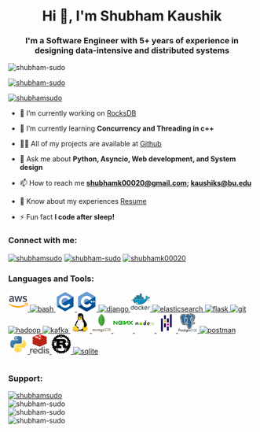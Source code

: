 <h1 align="center">Hi 👋, I'm Shubham Kaushik</h1>
<h3 align="center">I'm a Software Engineer with 5+ years of experience in designing data-intensive and distributed systems</h3>

<p align="left"> <img src="https://komarev.com/ghpvc/?username=shubham-sudo&label=Profile%20views&color=0e75b6&style=flat" alt="shubham-sudo" /> </p>

<p align="left"> <a href="https://github.com/ryo-ma/github-profile-trophy"><img src="https://github-profile-trophy.vercel.app/?username=shubham-sudo" alt="shubham-sudo" /></a> </p>

<p align="left"> <a href="https://twitter.com/shubhamsudo" target="blank"><img src="https://img.shields.io/twitter/follow/shubhamsudo?logo=twitter&style=for-the-badge" alt="shubhamsudo" /></a> </p>

- 🔭 I’m currently working on [RocksDB](https://github.com/Data-Brandeis/LSMQueryDrivenCompaction)

- 🌱 I’m currently learning **Concurrency and Threading in c++**

- 👨‍💻 All of my projects are available at [Github](https://github.com/shubham-sudo)

- 💬 Ask me about **Python, Asyncio, Web development, and System design**

- 📫 How to reach me **shubhamk00020@gmail.com; kaushiks@bu.edu**

- 📄 Know about my experiences [Resume](https://shubhamkaushik.com/assets/pdfs/Shubham's%20Resume.pdf)

- ⚡ Fun fact **I code after sleep!**

<h3 align="left">Connect with me:</h3>
<p align="left">
<a href="https://twitter.com/shubhamsudo" target="blank"><img align="center" src="https://raw.githubusercontent.com/rahuldkjain/github-profile-readme-generator/master/src/images/icons/Social/twitter.svg" alt="shubhamsudo" height="30" width="40" /></a>
<a href="https://linkedin.com/in/shubham-sudo" target="blank"><img align="center" src="https://raw.githubusercontent.com/rahuldkjain/github-profile-readme-generator/master/src/images/icons/Social/linked-in-alt.svg" alt="shubham-sudo" height="30" width="40" /></a>
<a href="https://www.leetcode.com/shubhamk00020" target="blank"><img align="center" src="https://raw.githubusercontent.com/rahuldkjain/github-profile-readme-generator/master/src/images/icons/Social/leet-code.svg" alt="shubhamk00020" height="30" width="40" /></a>
</p>

<h3 align="left">Languages and Tools:</h3>
<p align="left"> <a href="https://aws.amazon.com" target="_blank" rel="noreferrer"> <img src="https://raw.githubusercontent.com/devicons/devicon/master/icons/amazonwebservices/amazonwebservices-original-wordmark.svg" alt="aws" width="40" height="40"/> </a> <a href="https://www.gnu.org/software/bash/" target="_blank" rel="noreferrer"> <img src="https://www.vectorlogo.zone/logos/gnu_bash/gnu_bash-icon.svg" alt="bash" width="40" height="40"/> </a> <a href="https://www.cprogramming.com/" target="_blank" rel="noreferrer"> <img src="https://raw.githubusercontent.com/devicons/devicon/master/icons/c/c-original.svg" alt="c" width="40" height="40"/> </a> <a href="https://www.w3schools.com/cpp/" target="_blank" rel="noreferrer"> <img src="https://raw.githubusercontent.com/devicons/devicon/master/icons/cplusplus/cplusplus-original.svg" alt="cplusplus" width="40" height="40"/> </a> <a href="https://www.djangoproject.com/" target="_blank" rel="noreferrer"> <img src="https://cdn.worldvectorlogo.com/logos/django.svg" alt="django" width="40" height="40"/> </a> <a href="https://www.docker.com/" target="_blank" rel="noreferrer"> <img src="https://raw.githubusercontent.com/devicons/devicon/master/icons/docker/docker-original-wordmark.svg" alt="docker" width="40" height="40"/> </a> <a href="https://www.elastic.co" target="_blank" rel="noreferrer"> <img src="https://www.vectorlogo.zone/logos/elastic/elastic-icon.svg" alt="elasticsearch" width="40" height="40"/> </a> <a href="https://flask.palletsprojects.com/" target="_blank" rel="noreferrer"> <img src="https://www.vectorlogo.zone/logos/pocoo_flask/pocoo_flask-icon.svg" alt="flask" width="40" height="40"/> </a> <a href="https://git-scm.com/" target="_blank" rel="noreferrer"> <img src="https://www.vectorlogo.zone/logos/git-scm/git-scm-icon.svg" alt="git" width="40" height="40"/> </a> <a href="https://hadoop.apache.org/" target="_blank" rel="noreferrer"> <img src="https://www.vectorlogo.zone/logos/apache_hadoop/apache_hadoop-icon.svg" alt="hadoop" width="40" height="40"/> </a> <a href="https://kafka.apache.org/" target="_blank" rel="noreferrer"> <img src="https://www.vectorlogo.zone/logos/apache_kafka/apache_kafka-icon.svg" alt="kafka" width="40" height="40"/> </a> <a href="https://www.linux.org/" target="_blank" rel="noreferrer"> <img src="https://raw.githubusercontent.com/devicons/devicon/master/icons/linux/linux-original.svg" alt="linux" width="40" height="40"/> </a> <a href="https://www.mongodb.com/" target="_blank" rel="noreferrer"> <img src="https://raw.githubusercontent.com/devicons/devicon/master/icons/mongodb/mongodb-original-wordmark.svg" alt="mongodb" width="40" height="40"/> </a> <a href="https://www.nginx.com" target="_blank" rel="noreferrer"> <img src="https://raw.githubusercontent.com/devicons/devicon/master/icons/nginx/nginx-original.svg" alt="nginx" width="40" height="40"/> </a> <a href="https://nodejs.org" target="_blank" rel="noreferrer"> <img src="https://raw.githubusercontent.com/devicons/devicon/master/icons/nodejs/nodejs-original-wordmark.svg" alt="nodejs" width="40" height="40"/> </a> <a href="https://pandas.pydata.org/" target="_blank" rel="noreferrer"> <img src="https://raw.githubusercontent.com/devicons/devicon/2ae2a900d2f041da66e950e4d48052658d850630/icons/pandas/pandas-original.svg" alt="pandas" width="40" height="40"/> </a> <a href="https://www.postgresql.org" target="_blank" rel="noreferrer"> <img src="https://raw.githubusercontent.com/devicons/devicon/master/icons/postgresql/postgresql-original-wordmark.svg" alt="postgresql" width="40" height="40"/> </a> <a href="https://postman.com" target="_blank" rel="noreferrer"> <img src="https://www.vectorlogo.zone/logos/getpostman/getpostman-icon.svg" alt="postman" width="40" height="40"/> </a> <a href="https://www.python.org" target="_blank" rel="noreferrer"> <img src="https://raw.githubusercontent.com/devicons/devicon/master/icons/python/python-original.svg" alt="python" width="40" height="40"/> </a> <a href="https://redis.io" target="_blank" rel="noreferrer"> <img src="https://raw.githubusercontent.com/devicons/devicon/master/icons/redis/redis-original-wordmark.svg" alt="redis" width="40" height="40"/> </a> <a href="https://www.rust-lang.org" target="_blank" rel="noreferrer"> <img src="https://raw.githubusercontent.com/devicons/devicon/master/icons/rust/rust-plain.svg" alt="rust" width="40" height="40"/> </a> <a href="https://www.sqlite.org/" target="_blank" rel="noreferrer"> <img src="https://www.vectorlogo.zone/logos/sqlite/sqlite-icon.svg" alt="sqlite" width="40" height="40"/> </a> </p>

<div style="display: flex; flex-direction: column; align-items: flex-start;">
  <h3 align="left">Support:</h3>
  <a href="https://www.buymeacoffee.com/shubhamsudo">
    <img src="https://cdn.buymeacoffee.com/buttons/v2/default-yellow.png" height="50" width="210" alt="shubhamsudo" />
  </a>
</div>

<div style="display: flex; align-items: flex-start;">
  <img src="https://github-readme-stats.vercel.app/api/top-langs?username=shubham-sudo&show_icons=true&locale=en&layout=compact" alt="shubham-sudo" />
</div>

<div style="display: flex; align-items: center;">
  <img src="https://github-readme-stats.vercel.app/api?username=shubham-sudo&show_icons=true&locale=en" alt="shubham-sudo" />
</div>

<div style="display: flex; align-items: center;">
  <img src="https://github-readme-streak-stats.herokuapp.com/?user=shubham-sudo&" alt="shubham-sudo" />
</div>


